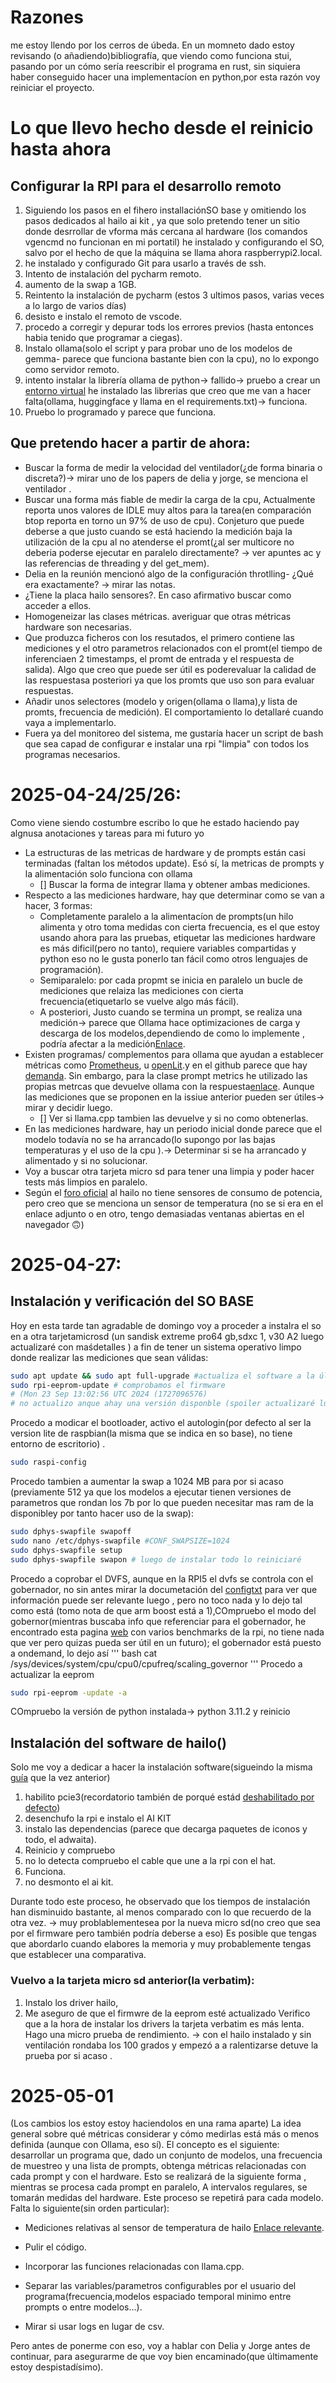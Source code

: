 # Razones 
me estoy llendo por los cerros de úbeda. En un momneto dado estoy revisando (o añadiendo)bibliografía, que viendo como funciona stui, pasando por un cómo sería reescribir el programa en rust, sin siquiera  haber conseguido hacer una implementacíon en python,por esta razón voy reiniciar el proyecto.
# Lo que llevo hecho desde el reinicio hasta ahora
## Configurar la RPI para el desarrollo remoto
1. Siguiendo los pasos en el fihero installaciónSO base y  omitiendo los pasos dedicados al hailo ai kit , ya que solo pretendo tener un sitio donde desrrollar de vforma más cercana al hardware (los comandos vgencmd no funcionan en mi portatil) he instalado y configurando el SO, salvo por el hecho de que la máquina se llama ahora raspberrypi2.local. 
2. he instalado y configurado Git para usarlo a través de ssh.
3. Intento de instalación del pycharm remoto.
4. aumento de la swap a 1GB.
5. Reintento la instalación de pycharm (estos 3 ultimos pasos, varias veces a lo largo de varios días)
6. desisto e instalo el remoto de vscode.
7. procedo a corregir y depurar tods los errores previos (hasta entonces habia tenido que programar a ciegas).
8. Instalo ollama(solo el script y para probar uno de los modelos de gemma- parece que funciona bastante bien con la cpu), no lo expongo como servidor remoto.
9. intento instalar la librería ollama de python-> fallido-> pruebo a crear un [entorno virtual](https://python.land/virtual-environments/virtualenv) he instalado las librerias que creo que me van a hacer falta(ollama, huggingface y llama en el requirements.txt)-> funciona.
10. Pruebo lo programado y parece que funciona.
## Que pretendo hacer a partir de ahora: 
- Buscar la forma de medir la velocidad del ventilador(¿de forma binaria o discreta?)-> mirar uno de los papers de delia y jorge, se menciona el ventilador .
- Buscar una forma más fiable de medir la carga de la cpu, Actualmente reporta unos valores de IDLE muy altos para la tarea(en comparación btop reporta en torno un 97% de uso de cpu). Conjeturo que puede deberse a que justo cuando se está haciendo la medición baja la utilización de la cpu al no atenderse el promt(¿al ser multicore no deberia poderse ejecutar en paralelo directamente? -> ver apuntes ac y las referencias de threading y del get_mem).
- Delia en la reunión mencionó algo de la configuración throtlling- ¿Qué era exactamente? -> mirar las notas.
- ¿Tiene la placa hailo sensores?. En caso afirmativo buscar como acceder a ellos.
- Homogeneizar las clases métricas. averiguar que otras métricas hardware son necesarias.
- Que produzca ficheros con los resutados, el  primero contiene las mediciones y el otro parametros relacionados con el promt(el tiempo de inferenciaen 2 timestamps, el promt de entrada y el respuesta de salida). Algo que creo que puede ser útil es poderevaluar la calidad de las respuestasa posteriori ya que los promts que uso son para evaluar respuestas. 
- Añadir unos selectores (modelo y origen(ollama o llama),y lista de promts, frecuencia de medición). El comportamiento lo detallaré cuando vaya a implementarlo.
- Fuera ya del monitoreo del sistema, me gustaría hacer un script de bash que sea capad de configurar e instalar una rpi "limpia" con todos los programas necesarios.

# 2025-04-24/25/26:
Como viene siendo costumbre escribo lo que he estado haciendo pay algnusa anotaciones y tareas para mi futuro yo
-  La estructuras de las metricas de hardware y de prompts están casi terminadas (faltan los métodos update). Esó sí, la metricas de prompts  y la alimentación solo funciona con ollama
    - [] Buscar la forma de integrar llama y obtener ambas mediciones.
- Respecto a las mediciones hardware, hay que determinar como se van a hacer, 3 formas:
    -  Completamente paralelo a la alimentacíon de prompts(un hilo alimenta y otro toma medidas con cierta frecuencia, es el que estoy usando ahora para las pruebas, etiquetar las mediciones hardware es más dificil(pero no tanto), requiere variables compartidas y python eso no le gusta ponerlo tan fácil como otros lenguajes de programación).
    -  Semiparalelo: por cada propmt se inicia en paralelo un bucle de mediciones que relaiza las mediciones con cierta frecuencia(etiquetarlo se vuelve algo más fácil).
    - A posteriori, Justo cuando se termina un prompt, se realiza una medición-> parece que Ollama hace optimizaciones de carga y descarga de los modelos,dependiendo de como lo implemente , podría afectar a la medición[Enlace](https://www.belsterns.com/post/ollama-vs-llama-cpp-which-one-should-you-choose-in-2025).
- Existen programas/ complementos para ollama que ayudan a establecer métricas como [Prometheus](https://www.belsterns.com/post/ollama-vs-llama-cpp-which-one-should-you-choose-in-2025),  u [openLit](https://github.com/openlit/openlit?tab=readme-ov-file).y en el github parece que hay [demanda](https://github.com/ollama/ollama/issues/3144). Sin embargo, para la clase prompt metrics he utilizado las propias metrcas que devuelve ollama con la respuesta[enlace](https://github.com/ollama/ollama/blob/main/docs/api.md). Aunque las mediciones que se proponen en la issiue anterior pueden ser útiles-> mirar y decidir luego.
    - [] Ver si llama.cpp tambien las devuelve y si no como obtenerlas.
- En las mediciones hardware, hay un periodo inicial donde parece que el modelo todavía no se ha arrancado(lo supongo por las bajas temperaturas y el uso de la cpu ).-> Determinar si se ha arrancado y alimentado y si no solucionar.
- Voy a buscar otra tarjeta micro sd para tener una limpia y poder hacer tests más limpios en paralelo.
- Según el [foro oficial](https://community.hailo.ai/t/measuring-power-consumption-on-hailo8l-with-rp5-ai-kit/5234) al hailo no tiene sensores de consumo de potencia, pero creo que se menciona un sensor de temperatura (no se si era en el enlace adjunto o en otro, tengo demasiadas ventanas abiertas en el navegador 🙃)

# 2025-04-27: 
## Instalación y verificación del SO BASE
Hoy en esta tarde tan agradable de domingo voy a proceder a instalra el so en a otra tarjetamicrosd (un sandisk extreme pro64 gb,sdxc 1, v30 A2 luego actualizaré con maśdetalles ) a fin de tener un sistema operativo limpo donde realizar las mediciones que sean válidas: 
```bash
sudo apt update && sudo apt full-upgrade #actualiza el software a la última versión 
sudo rpi-eeprom-update # comprobamos el firmware
# (Mon 23 Sep 13:02:56 UTC 2024 (1727096576)
# no actualizo anque ahay una versión disponble (spoiler actualizaré luego)
```
Procedo a modicar el bootloader, activo el autologin(por defecto al ser la version lite de raspbian(la misma que se indica en so base), no tiene entorno de escritorio) .
```bash 
sudo raspi-config
```
Procedo tambien a aumentar la swap a 1024 MB para por si acaso (previamente 512 ya que los modelos a ejecutar tienen versiones de parametros que rondan los 7b por lo que pueden necesitar mas ram de la disponibley por tanto hacer uso de la swap): 
```bash 
sudo dphys-swapfile swapoff
sudo nano /etc/dphys-swapfile #CONF_SWAPSIZE=1024 
sudo dphys-swapfile setup 
sudo dphys-swapfile swapon # luego de instalar todo lo reiniciaré
```
Procedo a coprobar el DVFS, aunque en la RPI5 el dvfs se controla con el gobernador, no sin antes mirar la documetación del [configtxt](https://www.raspberrypi.com/documentation/computers/config_txt.html) para ver que información puede ser relevante luego , pero no toco nada y lo dejo tal como está (tomo nota de que arm boost está a 1),COmpruebo el modo del gobernor(mientras buscaba info que referenciar para el gobernador, he encontrado esta pagina [web](https://bret.dk/raspberry-pi-5-review/) con varios benchmarks de la rpi, no tiene nada que ver pero quizas pueda ser útil en un futuro); el gobernador está puesto a ondemand, lo dejo así 
''' bash 
cat /sys/devices/system/cpu/cpu0/cpufreq/scaling_governor 
'''
Procedo a actualizar la eeprom 
```bash
sudo rpi-eeprom -update -a
```
COmpruebo la versión de python instalada-> python 3.11.2  y reinicio 

## Instalación del software de hailo()
Solo me voy a dedicar a hacer la instalación software(sigueindo la misma [guía](https://github.com/TFG-yisuscc/hailo-rpi5-examples/blob/main/doc/install-raspberry-pi5.md#how-to-set-up-raspberry-pi-5-and-hailo) que la vez anterior)
1.  habilito pcie3(recordatorio también  de porqué estád [deshabilitado por defecto](https://blog.adafruit.com/2023/10/13/forcing-pci-express-gen-3-0-speeds-on-the-pi-5-piday-raspberrypi-geerlingguy-raspberry_pi/))
2. desenchufo la rpi e instalo el AI KIT 
3. instalo las dependencias (parece que decarga paquetes de iconos y todo, el adwaita).
4. Reinicio y compruebo 
5. no lo detecta compruebo el cable que une a la rpi con el hat.
6. Funciona.
7. no desmonto el ai kit. 

Durante todo este proceso, he observado que los tiempos de instalación han disminuido bastante, al menos comparado con lo que recuerdo de la otra vez. -> muy problablementesea por la nueva micro sd(no creo que sea por el firmware pero también podría deberse a eso) Es posible que tengas que abordarlo cuando elabores la memoria y muy probablemente tengas  que establecer una comparativa.

### Vuelvo a la tarjeta micro sd anterior(la verbatim):
1. Instalo los driver hailo,
2. Me aseguro de que el firmwre de la eeprom esté actualizado
Verifico que a la hora de instalar los drivers la tarjeta verbatim es  más lenta.
Hago una micro  prueba de rendimiento. -> con el hailo instalado y sin ventilación rondaba los 100 grados y  empezó a a ralentizarse  detuve la prueba por si acaso .

# 2025-05-01
(Los cambios los estoy estoy haciendolos en una rama aparte)
La idea general sobre qué métricas considerar y cómo medirlas está más o menos definida (aunque con Ollama, eso sí). El concepto es el siguiente: desarrollar un programa que, dado un conjunto de modelos, una frecuencia de muestreo y una lista de prompts, obtenga métricas relacionadas con cada prompt y con el hardware. Esto se realizará de la siguiente forma , mientras se procesa cada prompt en paralelo, A intervalos regulares, se tomarán medidas del hardware. Este proceso se repetirá para cada modelo.
Falta lo siguiente(sin orden particular): 
- Mediciones relativas al sensor de temperatura de hailo [Enlace relevante](https://community.hailo.ai/t/how-to-get-temperature-of-hailo8l-device/1943).

- Pulir el código.

- Incorporar las funciones relacionadas con llama.cpp.

- Separar las variables/parametros configurables por el usuario del programa(frecuencia,modelos espaciado temporal minimo entre prompts  o entre modelos...).

- Mirar si usar logs en lugar de csv.

Pero antes de  ponerme con eso, voy a hablar con Delia y Jorge antes de continuar, para asegurarme de que voy bien encaminado(que últimamente estoy despistadísimo).




